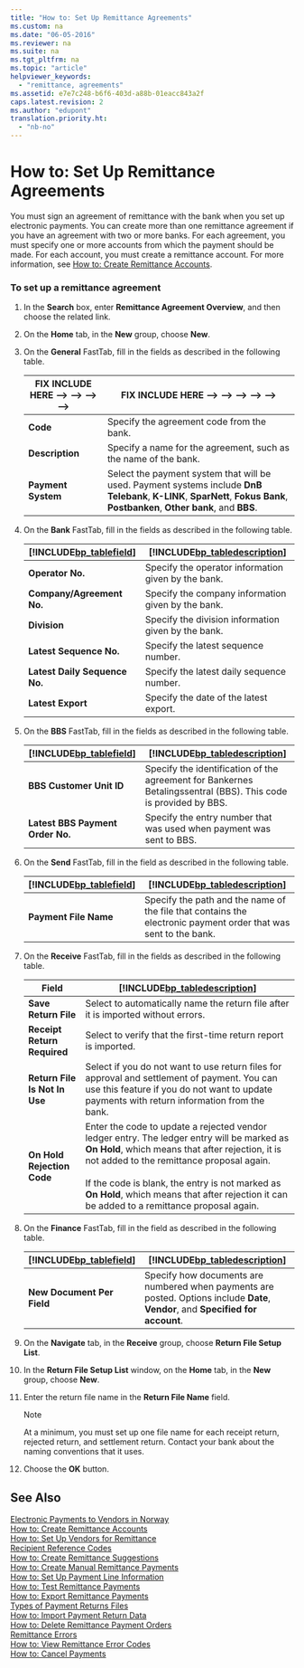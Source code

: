 ```yaml
---
title: "How to: Set Up Remittance Agreements"
ms.custom: na
ms.date: "06-05-2016"
ms.reviewer: na
ms.suite: na
ms.tgt_pltfrm: na
ms.topic: "article"
helpviewer_keywords: 
  - "remittance, agreements"
ms.assetid: e7e7c248-b6f6-403d-a88b-01eacc843a2f
caps.latest.revision: 2
ms.author: "edupont"
translation.priority.ht: 
  - "nb-no"
---
```

# How to: Set Up Remittance Agreements
You must sign an agreement of remittance with the bank when you set up electronic payments. You can create more than one remittance agreement if you have an agreement with two or more banks. For each agreement, you must specify one or more accounts from which the payment should be made. For each account, you must create a remittance account. For more information, see [How to: Create Remittance Accounts](../../LocalFunctionalityForMicrosoftDynamicsNav2016/Norway/how-to-create-remittance-accounts.md).  
  
### To set up a remittance agreement  
  
1.  In the **Search** box, enter **Remittance Agreement Overview**, and then choose the related link.  
  
2.  On the **Home** tab, in the **New** group, choose **New**.  
  
3.  On the **General** FastTab, fill in the fields as described in the following table.  
  
    |FIX INCLUDE HERE<!--FIX INCLUDE HERE<!--FIX INCLUDE HERE<!--FIX INCLUDE HERE<!--FIX INCLUDE HERE<!--[!INCLUDE[bp_tablefield](../../ApplicationDesign/includes/bp_tablefield_md.md)] --> --> --> --> -->|FIX INCLUDE HERE<!--FIX INCLUDE HERE<!--FIX INCLUDE HERE<!--FIX INCLUDE HERE<!--FIX INCLUDE HERE<!--FIX INCLUDE HERE<!--[!INCLUDE[bp_tabledescription](../../ApplicationDesign/includes/bp_tabledescription_md.md)] --> --> --> --> --> -->|  
    |---------------------------------|---------------------------------------|  
    |**Code**|Specify the agreement code from the bank.|  
    |**Description**|Specify a name for the agreement, such as the name of the bank.|  
    |**Payment System**|Select the payment system that will be used. Payment systems include **DnB Telebank**, **K\-LINK**, **SparNett**, **Fokus Bank**, **Postbanken**, **Other bank**, and **BBS**.|  
  
4.  On the **Bank** FastTab, fill in the fields as described in the following table.  
  
    |[!INCLUDE[bp_tablefield](../../ApplicationDesign/includes/bp_tablefield_md.md)]|[!INCLUDE[bp_tabledescription](../../ApplicationDesign/includes/bp_tabledescription_md.md)]|  
    |---------------------------------|---------------------------------------|  
    |**Operator No.**|Specify the operator information given by the bank.|  
    |**Company\/Agreement No.**|Specify the company information given by the bank.|  
    |**Division**|Specify the division information given by the bank.|  
    |**Latest Sequence No.**|Specify the latest sequence number.|  
    |**Latest Daily Sequence No.**|Specify the latest daily sequence number.|  
    |**Latest Export**|Specify the date of the latest export.|  
  
5.  On the **BBS** FastTab, fill in the fields as described in the following table.  
  
    |[!INCLUDE[bp_tablefield](../../ApplicationDesign/includes/bp_tablefield_md.md)]|[!INCLUDE[bp_tabledescription](../../ApplicationDesign/includes/bp_tabledescription_md.md)]|  
    |---------------------------------|---------------------------------------|  
    |**BBS Customer Unit ID**|Specify the identification of the agreement for Bankernes Betalingssentral \(BBS\). This code is provided by BBS.|  
    |**Latest BBS Payment Order No.**|Specify the entry number that was used when payment was sent to BBS.|  
  
6.  On the **Send** FastTab, fill in the field as described in the following table.  
  
    |[!INCLUDE[bp_tablefield](../../ApplicationDesign/includes/bp_tablefield_md.md)]|[!INCLUDE[bp_tabledescription](../../ApplicationDesign/includes/bp_tabledescription_md.md)]|  
    |---------------------------------|---------------------------------------|  
    |**Payment File Name**|Specify the path and the name of the file that contains the electronic payment order that was sent to the bank.|  
  
7.  On the **Receive** FastTab, fill in the fields as described in the following table.  
  
    |Field|[!INCLUDE[bp_tabledescription](../../ApplicationDesign/includes/bp_tabledescription_md.md)]|  
    |-----------|---------------------------------------|  
    |**Save Return File**|Select to automatically name the return file after it is imported without errors.|  
    |**Receipt Return Required**|Select to verify that the first\-time return report is imported.|  
    |**Return File Is Not In Use**|Select if you do not want to use return files for approval and settlement of payment. You can use this feature if you do not want to update payments with return information from the bank.|  
    |**On Hold Rejection Code**|Enter the code to update a rejected vendor ledger entry. The ledger entry will be marked as **On Hold**, which means that after rejection, it is not added to the remittance proposal again.<br /><br /> If the code is blank, the entry is not marked as **On Hold**, which means that after rejection it can be added to a remittance proposal again.|  
  
8.  On the **Finance** FastTab, fill in the field as described in the following table.  
  
    |[!INCLUDE[bp_tablefield](../../ApplicationDesign/includes/bp_tablefield_md.md)]|[!INCLUDE[bp_tabledescription](../../ApplicationDesign/includes/bp_tabledescription_md.md)]|  
    |---------------------------------|---------------------------------------|  
    |**New Document Per Field**|Specify how documents are numbered when payments are posted. Options include **Date**, **Vendor**, and **Specified for account**.|  
  
9. On the **Navigate** tab, in the **Receive** group, choose **Return File Setup List**.  
  
10. In the **Return File Setup List** window, on the **Home** tab, in the **New** group, choose **New**.  
  
11. Enter the return file name in the **Return File Name** field.  
  
    > [!NOTE]  
    >  At a minimum, you must set up one file name for each receipt return, rejected return, and settlement return. Contact your bank about the naming conventions that it uses.  
  
12. Choose the **OK** button.  
  
## See Also  
 [Electronic Payments to Vendors in Norway](../../LocalFunctionalityForMicrosoftDynamicsNav2016/Norway/electronic-payments-to-vendors-in-norway.md)   
 [How to: Create Remittance Accounts](../../LocalFunctionalityForMicrosoftDynamicsNav2016/Norway/how-to-create-remittance-accounts.md)   
 [How to: Set Up Vendors for Remittance](../../LocalFunctionalityForMicrosoftDynamicsNav2016/Norway/how-to-set-up-vendors-for-remittance.md)   
 [Recipient Reference Codes](../../LocalFunctionalityForMicrosoftDynamicsNav2016/Norway/recipient-reference-codes.md)   
 [How to: Create Remittance Suggestions](../../LocalFunctionalityForMicrosoftDynamicsNav2016/Norway/how-to-create-remittance-suggestions.md)   
 [How to: Create Manual Remittance Payments](../../LocalFunctionalityForMicrosoftDynamicsNav2016/Norway/how-to-create-manual-remittance-payments.md)   
 [How to: Set Up Payment Line Information](../../LocalFunctionalityForMicrosoftDynamicsNav2016/Norway/how-to-set-up-payment-line-information.md)   
 [How to: Test Remittance Payments](../../LocalFunctionalityForMicrosoftDynamicsNav2016/Norway/how-to-test-remittance-payments.md)   
 [How to: Export Remittance Payments](../../LocalFunctionalityForMicrosoftDynamicsNav2016/Norway/how-to-export-remittance-payments.md)   
 [Types of Payment Returns Files](../../LocalFunctionalityForMicrosoftDynamicsNav2016/Norway/types-of-payment-returns-files.md)   
 [How to: Import Payment Return Data](../../LocalFunctionalityForMicrosoftDynamicsNav2016/Norway/how-to-import-payment-return-data.md)   
 [How to: Delete Remittance Payment Orders](../../LocalFunctionalityForMicrosoftDynamicsNav2016/Norway/how-to-delete-remittance-payment-orders.md)   
 [Remittance Errors](../../LocalFunctionalityForMicrosoftDynamicsNav2016/Norway/remittance-errors.md)   
 [How to: View Remittance Error Codes](../../LocalFunctionalityForMicrosoftDynamicsNav2016/Norway/how-to-view-remittance-error-codes.md)   
 [How to: Cancel Payments](../../LocalFunctionalityForMicrosoftDynamicsNav2016/Norway/how-to-cancel-payments.md)